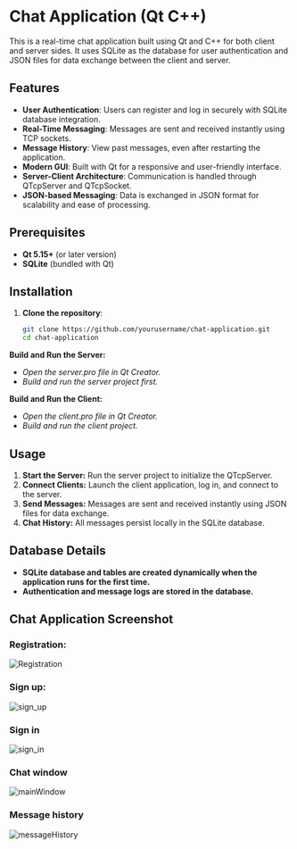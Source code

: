 # Chat Application (Qt C++)

This is a real-time chat application built using Qt and C++ for both client and server sides. It uses SQLite as the database for user authentication and JSON files for data exchange between the client and server.

## Features

- **User Authentication**: Users can register and log in securely with SQLite database integration.
- **Real-Time Messaging**: Messages are sent and received instantly using TCP sockets.
- **Message History**: View past messages, even after restarting the application.
- **Modern GUI**: Built with Qt for a responsive and user-friendly interface.
- **Server-Client Architecture**: Communication is handled through QTcpServer and QTcpSocket.
- **JSON-based Messaging**: Data is exchanged in JSON format for scalability and ease of processing.

## Prerequisites

- **Qt 5.15+** (or later version)
- **SQLite** (bundled with Qt)

## Installation

1. **Clone the repository**:
   ```bash
   git clone https://github.com/yourusername/chat-application.git
   cd chat-application

**Build and Run the Server:**
- *Open the server.pro file in Qt Creator.*
- *Build and run the server project first.*

**Build and Run the Client:**
- *Open the client.pro file in Qt Creator.*
- *Build and run the client project.*

## Usage
1. **Start the Server:** Run the server project to initialize the QTcpServer.
2. **Connect Clients:** Launch the client application, log in, and connect to the server.
3. **Send Messages:** Messages are sent and received instantly using JSON files for data exchange.
4. **Chat History:** All messages persist locally in the SQLite database.

## Database Details
- **SQLite database and tables are created dynamically when the application runs for the first time.**
- **Authentication and message logs are stored in the database.**


## Chat Application Screenshot
### Registration:
![Registration](images/registration.png)
### Sign up:
![sign_up](images/sign_up.png)
### Sign in
![sign_in](images/sign_in.png)
### Chat window
![mainWindow](images/mainWindow.png)
### Message history
![messageHistory](images/messageHistory.png)
